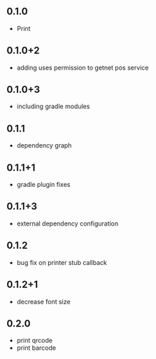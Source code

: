 ## 0.1.0

* Print

## 0.1.0+2

* adding uses permission to getnet pos service

## 0.1.0+3

* including gradle modules

## 0.1.1

* dependency graph

## 0.1.1+1

* gradle plugin fixes

## 0.1.1+3

* external dependency configuration

## 0.1.2

* bug fix on printer stub callback

## 0.1.2+1

* decrease font size

## 0.2.0

* print qrcode
* print barcode